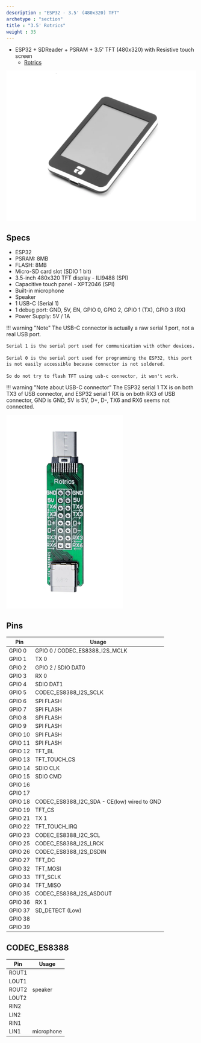 ```yaml
---
description : "ESP32 - 3.5' (480x320) TFT"
archetype : "section"
title : "3.5' Rotrics"
weight : 35
---
```


* ESP32 + SDReader + PSRAM + 3.5' TFT (480x320) with Resistive touch screen
  * [Rotrics](https://rotrics.com/products/3-5-inch-touchscreen)

![image](front.png?width=400px)

## Specs
* ESP32
* PSRAM: 8MB   
* FLASH: 8MB
* Micro-SD card slot (SDIO 1 bit)
* 3.5-inch 480x320 TFT display - ILI9488 (SPI)   
* Capacitive touch panel - XPT2046 (SPI)    
* Built-in microphone   
* Speaker
* 1 USB-C (Serial 1)
* 1 debug port: GND, 5V, EN, GPIO 0, GPIO 2, GPIO 1 (TX), GPIO 3 (RX)
* Power Supply: 5V / 1A

!!! warning "Note"
    The USB-C connector is actually a raw serial 1 port, not a real USB port.   

    Serial 1 is the serial port used for communication with other devices.   

    Serial 0 is the serial port used for programming the ESP32, this port is not easily accessible because connector is not soldered.

    So do not try to flash TFT using usb-c connector, it won't work. 


!!! warning "Note about USB-C connector"
    The ESP32 serial 1 TX is on both TX3 of USB connector, and ESP32 serial 1 RX is on both RX3 of USB connector, GND is GND, 5V is 5V, D+, D-, TX6 and RX6 seems not connected. 


![image](usb.png?width=400px)


## Pins
Pin | Usage 
----|-----
GPIO 0 | GPIO 0  / CODEC_ES8388_I2S_MCLK
GPIO 1 | TX 0
GPIO 2 | GPIO 2  / SDIO DAT0
GPIO 3 | RX 0
GPIO 4 | SDIO DAT1
GPIO 5 | CODEC_ES8388_I2S_SCLK
GPIO 6 | SPI FLASH
GPIO 7 | SPI FLASH 
GPIO 8 | SPI FLASH 
GPIO 9 | SPI FLASH
GPIO 10 | SPI FLASH
GPIO 11 | SPI FLASH
GPIO 12 | TFT_BL
GPIO 13 | TFT_TOUCH_CS
GPIO 14 | SDIO CLK
GPIO 15 | SDIO CMD
GPIO 16 | 
GPIO 17 | 
GPIO 18 | CODEC_ES8388_I2C_SDA - CE(low) wired to GND
GPIO 19 | TFT_CS
GPIO 21 | TX 1
GPIO 22 | TFT_TOUCH_IRQ
GPIO 23 | CODEC_ES8388_I2C_SCL
GPIO 25 | CODEC_ES8388_I2S_LRCK
GPIO 26 | CODEC_ES8388_I2S_DSDIN
GPIO 27 | TFT_DC
GPIO 32 | TFT_MOSI
GPIO 33 | TFT_SCLK 
GPIO 34 | TFT_MISO
GPIO 35 | CODEC_ES8388_I2S_ASDOUT
GPIO 36 | RX 1
GPIO 37 | SD_DETECT (Low)
GPIO 38 | 
GPIO 39 | 

## CODEC_ES8388
Pin | Usage 
----|-------
ROUT1  |
LOUT1  |
ROUT2  | speaker
LOUT2  |
RIN2   |
LIN2   |
RIN1   |
LIN1   | microphone
